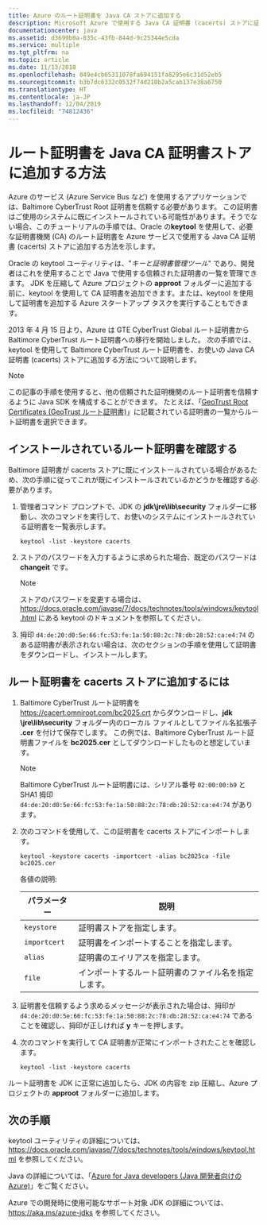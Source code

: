 ```yaml
---
title: Azure のルート証明書を Java CA ストアに追加する
description: Microsoft Azure で使用する Java CA 証明書 (cacerts) ストアに証明機関 (CA) のルート証明書を追加する方法について説明します。
documentationcenter: java
ms.assetid: d3699b0a-835c-43fb-844d-9c25344e5cda
ms.service: multiple
ms.tgt_pltfrm: na
ms.topic: article
ms.date: 11/13/2018
ms.openlocfilehash: 849e4cb65311078fa694151fa8295e6c31d52eb5
ms.sourcegitcommit: b3b7dc6332c0532f74d210b2a5cab137e38a6750
ms.translationtype: HT
ms.contentlocale: ja-JP
ms.lasthandoff: 12/04/2019
ms.locfileid: "74812436"
---
```

# <a name="adding-a-root-certificate-to-the-java-ca-certificates-store"></a>ルート証明書を Java CA 証明書ストアに追加する方法

Azure のサービス (Azure Service Bus など) を使用するアプリケーションでは、Baltimore CyberTrust Root 証明書を信頼する必要があります。 この証明書はご使用のシステムに既にインストールされている可能性があります。そうでない場合、このチュートリアルの手順では、Oracle の**keytool** を使用して、必要な証明書機関 (CA) のルート証明書を Azure サービスで使用する Java CA 証明書 (cacerts) ストアに追加する方法を示します。

Oracle の keytool ユーティリティは、"_キーと証明書管理ツール_" であり、開発者はこれを使用することで Java で使用する信頼された証明書の一覧を管理できます。 JDK を圧縮して Azure プロジェクトの **approot** フォルダーに追加する前に、keytool を使用して CA 証明書を追加できます。または、keytool を使用して証明書を追加する Azure スタートアップ タスクを実行することもできます。

2013 年 4 月 15 日より、Azure は GTE CyberTrust Global ルート証明書から Baltimore CyberTrust ルート証明書への移行を開始しました。 次の手順では、keytool を使用して Baltimore CyberTrust ルート証明書を、お使いの Java CA 証明書 (cacerts) ストアに追加する方法について説明します。

> [!NOTE]
> 
> この記事の手順を使用すると、他の信頼された証明機関のルート証明書を信頼するように Java SDK を構成することができます。 たとえば、「[GeoTrust Root Certificates (GeoTrust ルート証明書)](https://www.geotrust.com/resources/root-certificates/)」に記載されている証明書の一覧からルート証明書を選択できます。
> 

## <a name="determining-which-root-certificates-are-installed"></a>インストールされているルート証明書を確認する

Baltimore 証明書が cacerts ストアに既にインストールされている場合があるため、次の手順に従ってこれが既にインストールされているかどうかを確認する必要があります。

1. 管理者コマンド プロンプトで、JDK の **jdk\jre\lib\security** フォルダーに移動し、次のコマンドを実行して、お使いのシステムにインストールされている証明書を一覧表示します。

   ```shell
   keytool -list -keystore cacerts
   ```

1. ストアのパスワードを入力するように求められた場合、既定のパスワードは **changeit** です。

   > [!NOTE]
   > 
   > ストアのパスワードを変更する場合は、<https://docs.oracle.com/javase/7/docs/technotes/tools/windows/keytool.html> にある keytool のドキュメントを参照してください。
   > 

1. 拇印 `d4:de:20:d0:5e:66:fc:53:fe:1a:50:88:2c:78:db:28:52:ca:e4:74` のある証明書が表示されない場合は、次のセクションの手順を使用して証明書をダウンロードし、インストールします。

## <a name="to-add-a-root-certificate-to-the-cacerts-store"></a>ルート証明書を cacerts ストアに追加するには

1. Baltimore CyberTrust ルート証明書を <https://cacert.omniroot.com/bc2025.crt> からダウンロードし、**jdk \jre\lib\security** フォルダー内のローカル ファイルとしてファイル名拡張子 **.cer** を付けて保存でします。 この例では、Baltimore CyberTrust ルート証明書ファイルを **bc2025.cer** としてダウンロードしたものと想定しています。

   > [!NOTE]
   > 
   > Baltimore CyberTrust ルート証明書には、シリアル番号 `02:00:00:b9` と SHA1 拇印 `d4:de:20:d0:5e:66:fc:53:fe:1a:50:88:2c:78:db:28:52:ca:e4:74` があります。
   > 

2. 次のコマンドを使用して、この証明書を cacerts ストアにインポートします。

   ```shell
   keytool -keystore cacerts -importcert -alias bc2025ca -file bc2025.cer
   ```
   各値の説明:

   |  パラメーター   |                              説明                               |
   |--------------|------------------------------------------------------------------------|
   | `keystore`   | 証明書ストアを指定します。                                       |
   | `importcert` | 証明書をインポートすることを指定します。                        |
   | `alias`      | 証明書のエイリアスを指定します。                                |
   | `file`       | インポートするルート証明書のファイル名を指定します。 |


3. 証明書を信頼するよう求めるメッセージが表示された場合は、拇印が `d4:de:20:d0:5e:66:fc:53:fe:1a:50:88:2c:78:db:28:52:ca:e4:74` であることを確認し、拇印が正しければ **y** キーを押します。

4. 次のコマンドを実行して CA 証明書が正常にインポートされたことを確認します。

   ```shell
   keytool -list -keystore cacerts
   ```

ルート証明書を JDK に正常に追加したら、JDK の内容を zip 圧縮し、Azure プロジェクトの **approot** フォルダーに追加します。

## <a name="next-steps"></a>次の手順

keytool ユーティリティの詳細については、<https://docs.oracle.com/javase/7/docs/technotes/tools/windows/keytool.html> を参照してください。

Java の詳細については、「[Azure for Java developers (Java 開発者向けの Azure)](/azure/java)」をご覧ください。

<!-- For more information about the root certificates used by Azure, see [Azure Root Certificate Migration](https://blogs.msdn.com/b/windowsazure/archive/2013/03/15/windows-azure-root-certificate-migration.aspx). -->

Azure での開発時に使用可能なサポート対象 JDK の詳細については、<https://aka.ms/azure-jdks> を参照してください。